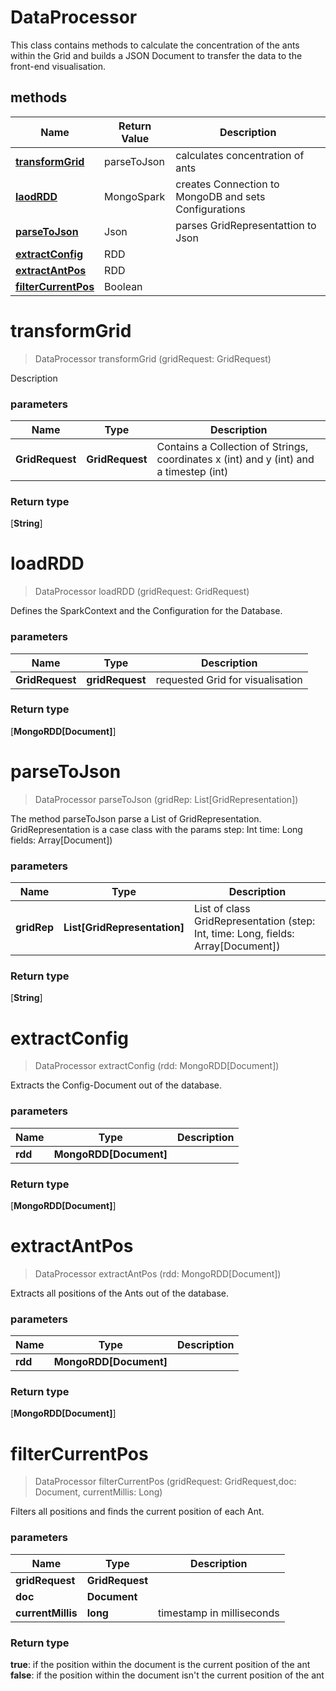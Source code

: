 # DataProcessor

This class contains methods to calculate the concentration of the ants within the Grid and builds a JSON Document to transfer the data to the front-end visualisation.  


## methods

Name | Return Value | Description
------------ | ------------- | -------------
[**transformGrid**](DataProcessor.md#transformGrid) | parseToJson | calculates concentration of ants |
[**laodRDD**](DataProcessor.md#loadRDD) | MongoSpark | creates Connection to MongoDB and sets Configurations |
[**parseToJson**](DataProcessor.md#parseToJson) | Json | parses GridRepresentattion to Json |
[**extractConfig**](DataProcessor.md#extractConfig) | RDD |  |
[**extractAntPos**](DataProcessor.md#extractAntPos) | RDD |  |
[**filterCurrentPos**](DataProcessor.md#filterCurrentPos) | Boolean |  |


# **transformGrid**
> DataProcessor transformGrid (gridRequest: GridRequest)

Description

### parameters
Name | Type | Description
------------- | ------------- | -------------
 **GridRequest** | **GridRequest**| Contains a Collection of Strings, coordinates x (int) and y (int) and a timestep (int) |

### Return type
[**String**]



# **loadRDD**
> DataProcessor loadRDD (gridRequest: GridRequest)

Defines the SparkContext and the Configuration for the Database. 

### parameters
Name | Type | Description
------------- | ------------- | -------------
 **GridRequest** | **gridRequest**| requested Grid for visualisation |


### Return type
[**MongoRDD[Document]**]





# **parseToJson**
> DataProcessor parseToJson (gridRep: List[GridRepresentation])

The method parseToJson parse a List of GridRepresentation. GridRepresentation is a case class with the params 
step: Int 
time: Long 
fields: Array[Document])

### parameters
Name | Type | Description
------------- | ------------- | -------------
 **gridRep** | **List[GridRepresentation]**| List of class GridRepresentation (step: Int, time: Long, fields: Array[Document]) |

### Return type
[**String**]



# **extractConfig**
> DataProcessor extractConfig (rdd: MongoRDD[Document])

Extracts the Config-Document out of the database.

### parameters
Name | Type | Description
------------- | ------------- | -------------
**rdd** | **MongoRDD[Document]**|  |


### Return type
[**MongoRDD[Document]**]



# **extractAntPos**
> DataProcessor extractAntPos (rdd: MongoRDD[Document])

Extracts all positions of the Ants out of the database.

### parameters
Name | Type | Description
------------- | ------------- | -------------
**rdd** | **MongoRDD[Document]**|  |


### Return type
[**MongoRDD[Document]**]




# **filterCurrentPos**
> DataProcessor filterCurrentPos (gridRequest: GridRequest,doc: Document, currentMillis: Long)

Filters all positions and finds the current position of each Ant.

### parameters
Name | Type | Description
------------- | ------------- | -------------
**gridRequest** | **GridRequest**|  |
**doc** | **Document**|  |
**currentMillis** | **long**| timestamp in milliseconds |


### Return type
**true**: if the position within the document is the current position of the ant 
**false**: if the position within the document isn't the current position of the ant




